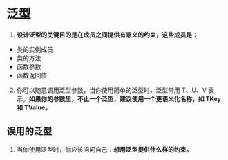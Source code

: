 # 泛型

1. **设计泛型的关键目的是在成员之间提供有意义的约束，这些成员是：**

- 类的实例成员
- 类的方法
- 函数参数
- 函数返回值

2. 你可以随意调用泛型参数，当你使用简单的泛型时，泛型常用 T、U、V 表示。**如果你的参数里，不止一个泛型，建议使用一个更语义化名称，如 TKey 和 TValue。**

## 误用的泛型

1. 当你使用泛型时，你应该问问自己：**想用泛型提供什么样的约束。**
